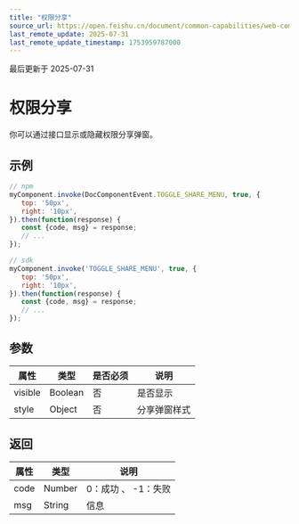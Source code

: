 ```yaml
---
title: "权限分享"
source_url: https://open.feishu.cn/document/common-capabilities/web-components/uYDO3YjL2gzN24iN3cjN/invoke-api/share
last_remote_update: 2025-07-31
last_remote_update_timestamp: 1753959787000
---
```

最后更新于 2025-07-31

# 权限分享
你可以通过接口显示或隐藏权限分享弹窗。
## 示例
```js
// npm
myComponent.invoke(DocComponentEvent.TOGGLE_SHARE_MENU, true, {
   top: '50px',
   right: '10px',
}).then(function(response) {
   const {code, msg} = response;
   // ...
});

// sdk
myComponent.invoke('TOGGLE_SHARE_MENU', true, {
   top: '50px',
   right: '10px',
}).then(function(response) {
   const {code, msg} = response;
   // ...
});
```

## 参数
|属性|	类型|	是否必须	|说明|
| ---|----- | -------|------ | 
|visible|	Boolean	|否|	是否显示|
|style| Object|否|分享弹窗样式|

## 返回
|属性|	类型|	说明|
| ---|----- | ------- | 
|code|	Number |	0：成功 、 -1：失败 |
|msg|	String |	信息 |
